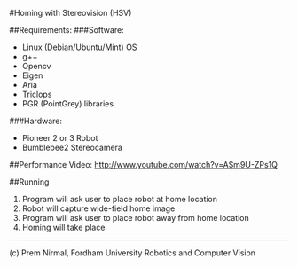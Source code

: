 #Homing with Stereovision (HSV)

##Requirements:
###Software:
- Linux (Debian/Ubuntu/Mint) OS
- g++
- Opencv
- Eigen
- Aria
- Triclops
- PGR (PointGrey) libraries

###Hardware:
- Pioneer 2 or 3 Robot
- Bumblebee2 Stereocamera

##Performance Video:
http://www.youtube.com/watch?v=ASm9U-ZPs1Q

##Running
1. Program will ask user to place robot at home location
2. Robot will capture wide-field home image
3. Program will ask user to place robot away from home location
4. Homing will take place

---

(c) Prem Nirmal, Fordham University Robotics and Computer Vision